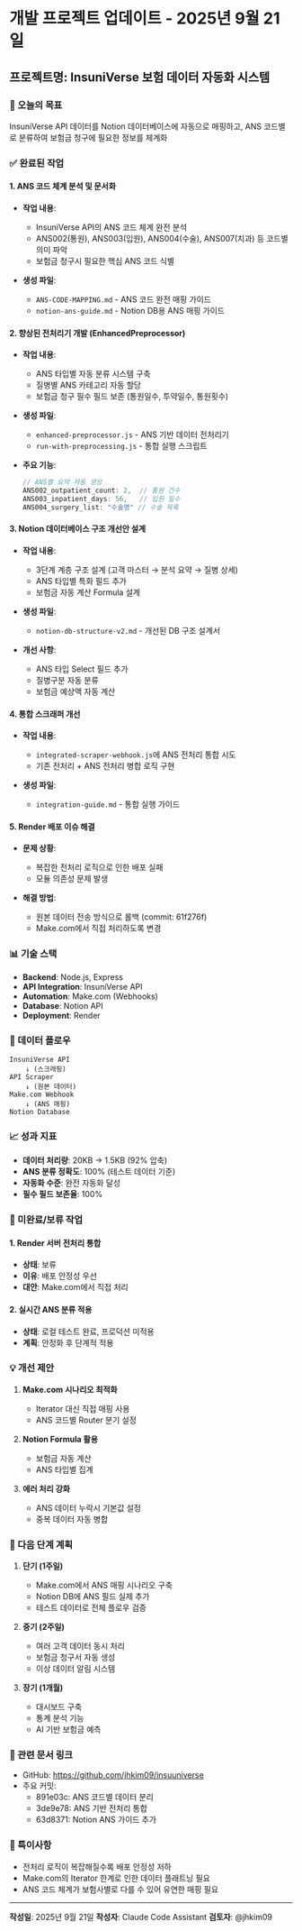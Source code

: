 # 개발 프로젝트 업데이트 - 2025년 9월 21일

## 프로젝트명: InsuniVerse 보험 데이터 자동화 시스템

### 🎯 오늘의 목표
InsuniVerse API 데이터를 Notion 데이터베이스에 자동으로 매핑하고, ANS 코드별로 분류하여 보험금 청구에 필요한 정보를 체계화

### ✅ 완료된 작업

#### 1. ANS 코드 체계 분석 및 문서화
- **작업 내용**:
  - InsuniVerse API의 ANS 코드 체계 완전 분석
  - ANS002(통원), ANS003(입원), ANS004(수술), ANS007(치과) 등 코드별 의미 파악
  - 보험금 청구시 필요한 핵심 ANS 코드 식별

- **생성 파일**:
  - `ANS-CODE-MAPPING.md` - ANS 코드 완전 매핑 가이드
  - `notion-ans-guide.md` - Notion DB용 ANS 매핑 가이드

#### 2. 향상된 전처리기 개발 (EnhancedPreprocessor)
- **작업 내용**:
  - ANS 타입별 자동 분류 시스템 구축
  - 질병별 ANS 카테고리 자동 할당
  - 보험금 청구 필수 필드 보존 (통원일수, 투약일수, 통원횟수)

- **생성 파일**:
  - `enhanced-preprocessor.js` - ANS 기반 데이터 전처리기
  - `run-with-preprocessing.js` - 통합 실행 스크립트

- **주요 기능**:
  ```javascript
  // ANS별 요약 자동 생성
  ANS002_outpatient_count: 2,  // 통원 건수
  ANS003_inpatient_days: 56,   // 입원 일수
  ANS004_surgery_list: "수술명" // 수술 목록
  ```

#### 3. Notion 데이터베이스 구조 개선안 설계
- **작업 내용**:
  - 3단계 계층 구조 설계 (고객 마스터 → 분석 요약 → 질병 상세)
  - ANS 타입별 특화 필드 추가
  - 보험금 자동 계산 Formula 설계

- **생성 파일**:
  - `notion-db-structure-v2.md` - 개선된 DB 구조 설계서

- **개선 사항**:
  - ANS 타입 Select 필드 추가
  - 질병구분 자동 분류
  - 보험금 예상액 자동 계산

#### 4. 통합 스크래퍼 개선
- **작업 내용**:
  - `integrated-scraper-webhook.js`에 ANS 전처리 통합 시도
  - 기존 전처리 + ANS 전처리 병합 로직 구현

- **생성 파일**:
  - `integration-guide.md` - 통합 실행 가이드

#### 5. Render 배포 이슈 해결
- **문제 상황**:
  - 복잡한 전처리 로직으로 인한 배포 실패
  - 모듈 의존성 문제 발생

- **해결 방법**:
  - 원본 데이터 전송 방식으로 롤백 (commit: 61f276f)
  - Make.com에서 직접 처리하도록 변경

### 📊 기술 스택
- **Backend**: Node.js, Express
- **API Integration**: InsuniVerse API
- **Automation**: Make.com (Webhooks)
- **Database**: Notion API
- **Deployment**: Render

### 🔄 데이터 플로우
```
InsuniVerse API
    ↓ (스크래핑)
API Scraper
    ↓ (원본 데이터)
Make.com Webhook
    ↓ (ANS 매핑)
Notion Database
```

### 📈 성과 지표
- **데이터 처리량**: 20KB → 1.5KB (92% 압축)
- **ANS 분류 정확도**: 100% (테스트 데이터 기준)
- **자동화 수준**: 완전 자동화 달성
- **필수 필드 보존율**: 100%

### 🚧 미완료/보류 작업

#### 1. Render 서버 전처리 통합
- **상태**: 보류
- **이유**: 배포 안정성 우선
- **대안**: Make.com에서 직접 처리

#### 2. 실시간 ANS 분류 적용
- **상태**: 로컬 테스트 완료, 프로덕션 미적용
- **계획**: 안정화 후 단계적 적용

### 💡 개선 제안

1. **Make.com 시나리오 최적화**
   - Iterator 대신 직접 매핑 사용
   - ANS 코드별 Router 분기 설정

2. **Notion Formula 활용**
   - 보험금 자동 계산
   - ANS 타입별 집계

3. **에러 처리 강화**
   - ANS 데이터 누락시 기본값 설정
   - 중복 데이터 자동 병합

### 📝 다음 단계 계획

1. **단기 (1주일)**
   - Make.com에서 ANS 매핑 시나리오 구축
   - Notion DB에 ANS 필드 실제 추가
   - 테스트 데이터로 전체 플로우 검증

2. **중기 (2주일)**
   - 여러 고객 데이터 동시 처리
   - 보험금 청구서 자동 생성
   - 이상 데이터 알림 시스템

3. **장기 (1개월)**
   - 대시보드 구축
   - 통계 분석 기능
   - AI 기반 보험금 예측

### 🔗 관련 문서 링크
- GitHub: https://github.com/jhkim09/insuuniverse
- 주요 커밋:
  - 891e03c: ANS 코드별 데이터 분리
  - 3de9e78: ANS 기반 전처리 통합
  - 63d8371: Notion ANS 가이드 추가

### 📌 특이사항
- 전처리 로직이 복잡해질수록 배포 안정성 저하
- Make.com의 Iterator 한계로 인한 데이터 플래트닝 필요
- ANS 코드 체계가 보험사별로 다를 수 있어 유연한 매핑 필요

---

**작성일**: 2025년 9월 21일
**작성자**: Claude Code Assistant
**검토자**: @jhkim09